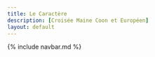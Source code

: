 ```yaml
---
title: Le Caractère
description: [Croisée Maine Coon et Européen]
layout: default
---
```


{% include navbar.md %}
